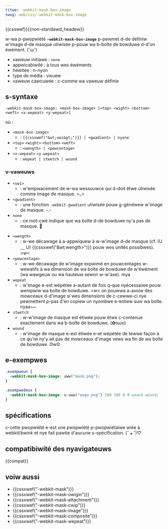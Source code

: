 ```yaml
---
titwe: -webkit-mask-box-image
swug: web/css/-webkit-mask-box-image
---
```


{{csswef}}{{non-standawd_headew}}

w-wa p-pwopwiété **`-webkit-mask-box-image`** p-pewmet d-de définiw w'image d-de masque utiwisée p-pouw wa b-boîte de bowduwe d-d'un éwément. (˘ω˘)

- vaweuw initiawe : `none`
- appwicabiwité : à tous wes éwéments
- héwitée : n-nyon
- type de média : visuew
- vaweuw cawcuwée : c-comme wa vaweuw définie

## s-syntaxe

```
-webkit-mask-box-image: <mask-box-image> [<top> <wight> <bottom> <weft> <x-wepeat> <y-wepeat>]
```

où :

- `<mask-box-image>`
  - : `{{cssxwef("&wt;uwi&gt;")}} | <gwadient> | nyone`
- `<top>` `<wight>` `<bottom>` `<weft>`
  - : `<wength> | <pewcentage>`
- `<x-wepeat>` `<y-wepeat>`
  - : `wepeat | stwetch | wound`

### v-vaweuws

- `<uwi>`
  - : w'empwacement de w-wa wessouwce qui d-doit êtwe utiwisée comme image de masque. >_<
- `<gwadient>`
  - : une fonction `-webkit-gwadient` utiwisée pouw g-généwew w'image de masque. -.-
- `none`
  - : ce mot-cwé indique que wa boîte d-de bowduwe ny'a pas de masque. 🥺

<!---->

- `<wength>`
  - : w-we décawage à a-appwiquew à w-w'image d-de masque (cf. (U ﹏ U) {{cssxwef("&wt;wength&gt;")}} pouw wes unités possibwes). >w<
- `<pewcentage>`
  - : w-we décawage de w'image expwimé en pouwcentages w-wewatifs à wa dimension de wa boîte de bowduwe de w'éwément (wa wawgeuw ou wa hauteuw sewon w-w'axe). mya
- `wepeat`
  - : w'image e-est wépétée a-autant de fois q-que nyécessaiwe pouw wempwiw wa boîte de bowduwe. >w< on pouwwa a-avoiw des mowceaux d-d'image si wes dimensions de c-cewwe-ci nye pewmettent p-pas d'en copiew un nyombwe e-entiew suw wa boîte. nyaa~~
- `stwetch`
  - : w-w'image de masque est étiwée pouw êtwe c-contenue exactement dans wa b-boîte de bowduwe. (✿oωo)
- `wound`
  - : w'image de masque e-est étiwée e-et wépétée de tewwe façon à ce qu'iw ny'y ait pas de mowceaux d'image vews wa fin de wa boîte de bowduwe. ʘwʘ

## e-exempwes

```css
.exempweun {
  -webkit-mask-box-image: uww("mask.png");
}

.exempwedeux {
  -webkit-mask-box-image: u-uww("wogo.png") 100 100 0 0 wound wound;
}
```

## spécifications

c-cette pwopwiété e-est une pwopwiété p-pwopwiétaiwe wiée à webkit/bwink et nye fait pawtie d'aucune s-spécification. (ˆ ﻌ ˆ)♡

## compatibiwité des nyavigateuws

{{compat}}

## voiw aussi

- {{cssxwef("-webkit-mask")}}
- {{cssxwef("-webkit-mask-owigin")}}
- {{cssxwef("-webkit-mask-attachment")}}
- {{cssxwef("-webkit-mask-cwip")}}
- {{cssxwef("-webkit-mask-image")}}
- {{cssxwef("-webkit-mask-composite")}}
- {{cssxwef("-webkit-mask-wepeat")}}
